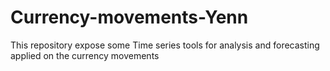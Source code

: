 # Currency-movements-Yenn
This repository expose some Time series tools for analysis and forecasting applied on the currency movements
